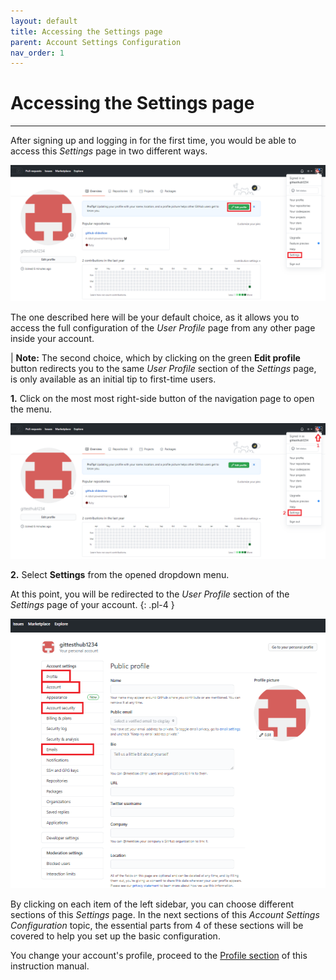 ```yaml
---
layout: default
title: Accessing the Settings page
parent: Account Settings Configuration
nav_order: 1
---
```


# Accessing the Settings page

---

After signing up and logging in for the first time, you would be able to access this _Settings_ page in two different ways.

!["2 Ways to access to Settings from the Home Page"](https://github.com/orion13579/COMM-2216-SetE-Group6/blob/gh-pages/assets/images/HomePageToProfile-edited.png?raw=true)

The one described here will be your default choice, as it allows you to access the full configuration of the _User Profile_ page from any other page inside your account.

|   **Note:** The second choice, which by clicking on the green **Edit profile** button redirects you to the same _User Profile_ section of the _Settings_ page, is only available as an initial tip to first-time users.

**1.** Click on the most most right-side button of the navigation page to open the menu.

!["Steps to access Settings from the Home Page"](https://github.com/orion13579/COMM-2216-SetE-Group6/blob/gh-pages/assets/images/HomePageToProfile-edited2.png?raw=true)

**2.** Select **Settings** from the opened dropdown menu.

At this point, you will be redirected to the _User Profile_ section of the _Settings_ page of your account.
{: .pl-4 }

!["Four covered sections of Settings"](https://github.com/orion13579/COMM-2216-SetE-Group6/blob/gh-pages/assets/images/SettingsMainPage-edited.png?raw=true)

By clicking on each item of the left sidebar, you can choose different sections of this _Settings_ page. In the next sections of this _Account Settings Configuration_ topic, the essential parts from 4 of these sections will be covered to help you set up the basic configuration.

You change your account's profile, proceed to the [Profile section](https://orion13579.github.io/COMM-2216-SetE-Group6/docs/ui-components/labels/) of this instruction manual.
